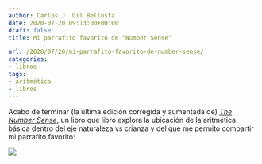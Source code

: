 ```yaml
---
author: Carlos J. Gil Bellosta
date: 2020-07-20 09:13:00+00:00
draft: false
title: Mi parrafito favorito de "Number Sense"

url: /2020/07/20/mi-parrafito-favorito-de-number-sense/
categories:
- libros
tags:
- aritmética
- libros
---
```





Acabo de terminar (la última edición corregida y aumentada de) _[The Number Sense](https://www.goodreads.com/book/show/1120137.The_Number_Sense)_, un libro que libro explora la ubicación de la aritmética básica dentro del eje naturaleza vs crianza y del que me permito compartir  mi parrafito favorito:





![](/wp-uploads/2020/07/number_sense.png)


